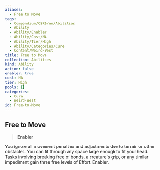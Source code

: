 ```yaml
---
aliases:
  - Free to Move
tags:
  - Compendium/CSRD/en/Abilities
  - Ability
  - Ability/Enabler
  - Ability/Cost/NA
  - Ability/Tier/High
  - Ability/Categories/Cure
  - Content/Weird-West
title: Free to Move
collection: Abilities
kind: Ability
action: false
enabler: true
cost: NA
tier: High
pools: []
categories:
  - Cure
  - Weird-West
id: Free-to-Move
---
```

## Free to Move    
>**Enabler**  
    
You ignore all movement penalties and adjustments due to terrain or other obstacles. You can fit through any space large enough to fit your head. Tasks involving breaking free of bonds, a creature's grip, or any similar impediment gain three free levels of Effort. Enabler.
